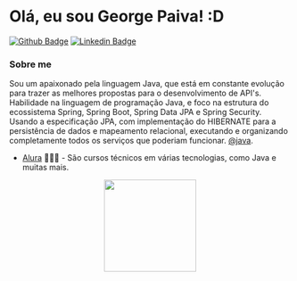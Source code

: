 # Olá, eu sou George Paiva! :D

[![Github Badge](https://img.shields.io/badge/-Github-000?style=flat-square&logo=Github&logoColor=white&link=https://github.com/GeorgePaiva)](https://github.com/GeorgePaiva)
[![Linkedin Badge](https://img.shields.io/badge/-LinkedIn-blue?style=flat-square&logo=Linkedin&logoColor=white&link=https://www.linkedin.com/in/george-paiva-264a45164/)](https://www.linkedin.com/in/george-paiva-264a45164/)

### Sobre me
Sou um apaixonado pela linguagem Java, que está em constante evolução para trazer as melhores propostas para o desenvolvimento de API's. Habilidade na linguagem de programação Java, e foco na estrutura do ecossistema Spring, Spring Boot, Spring Data JPA e Spring Security. Usando a especificação JPA, com implementação do HIBERNATE para a persistência de dados e mapeamento relacional, executando e organizando completamente todos os serviços que poderiam funcionar. [@java](https://www.java.com/pt-BR/).

- [Alura](https://cursos.alura.com.br/user/george-paiva15) 👨🏼‍🏫 - São cursos técnicos em várias tecnologias, como Java e muitas mais.

<p align="center">
  <a href="https://github.com/anuraghazra/github-readme-stats">
    <img
      align="center"
      height="165"
      src="https://github-readme-stats.vercel.app/api?username=georgepaiva&count_private=true&show_icons=true&custom_title=Github%20Status&hide=issues&theme=radical"
    />
  </a>
</p>
